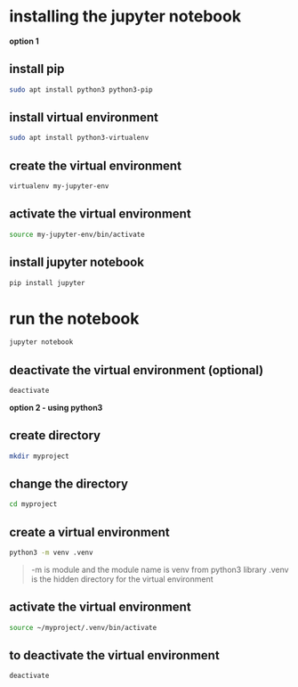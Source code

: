 # installing the jupyter notebook 

**option 1**

## install pip 

```bash
sudo apt install python3 python3-pip
```

## install virtual environment
```bash
sudo apt install python3-virtualenv
```
## create the virtual environment
```bash
virtualenv my-jupyter-env
```

## activate the virtual environment
```bash
source my-jupyter-env/bin/activate
```
## install jupyter notebook
```bash
pip install jupyter
```

# run the notebook
```bash
jupyter notebook
``` 
## deactivate the virtual environment (optional)
```bash
deactivate
```

**option 2 - using python3**

## create directory
```bash
mkdir myproject
```
## change the directory
```bash
cd myproject
```
## create a virtual environment

```bash
python3 -m venv .venv
```
> -m is module and the module name is venv from python3 library
> .venv is the hidden directory for the virtual environment

## activate the virtual environment
```bash
source ~/myproject/.venv/bin/activate
```
## to deactivate the virtual environment
```bash
deactivate
```



